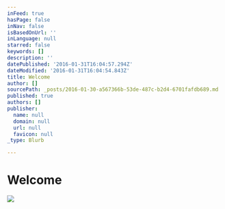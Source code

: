 ```yaml
---
inFeed: true
hasPage: false
inNav: false
isBasedOnUrl: ''
inLanguage: null
starred: false
keywords: []
description: ''
datePublished: '2016-01-31T16:04:57.294Z'
dateModified: '2016-01-31T16:04:54.843Z'
title: Welcome
author: []
sourcePath: _posts/2016-01-30-a567366b-53de-487c-b2d4-6701fafdb689.md
published: true
authors: []
publisher:
  name: null
  domain: null
  url: null
  favicon: null
_type: Blurb

---
```

# Welcome
![](https://s3-us-west-2.amazonaws.com/the-grid-img/p/b4bd79271b7c5a090000586297c742194ce76928.jpg)